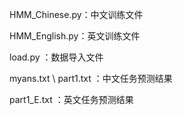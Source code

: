 HMM_Chinese.py：中文训练文件

HMM_English.py：英文训练文件

load.py ：数据导入文件

myans.txt \ part1.txt ：中文任务预测结果

part1_E.txt ：英文任务预测结果